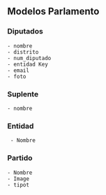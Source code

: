 ## Modelos  Parlamento

### Diputados 
    - nombre
    - distrito
    - num_diputado
    - entidad Key
    - email
    - foto

### Suplente
    - nombre

<!-- Estado al que pertenece -->
### Entidad 
     - Nombre

<!-- Partido politico al que pertenece -->
### Partido  
    - Nombre
    - Image
    - tipot
